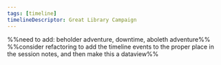 ```yaml
---
tags: [timeline]
timelineDescriptor: Great Library Campaign
---
```


%%need to add: beholder adventure, downtime, aboleth adventure%%
%%consider refactoring to add the timeline events to the proper place in the session notes, and then make this a dataview%%
